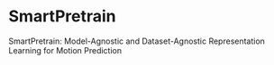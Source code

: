 # SmartPretrain
 SmartPretrain: Model-Agnostic and Dataset-Agnostic Representation Learning for Motion Prediction
